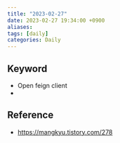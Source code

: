```yaml
---
title: "2023-02-27"
date: 2023-02-27 19:34:00 +0900
aliases: 
tags: [daily]
categories: Daily
---
```


## Keyword

- Open feign client
- 

## Reference

- https://mangkyu.tistory.com/278
